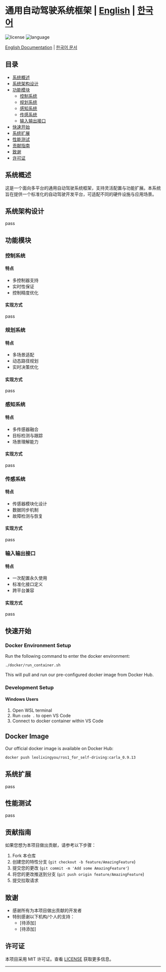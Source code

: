 

# 通用自动驾驶系统框架 | [English](./docs/README_EN.md) | [한국어](./docs/README_KR.md)

![license](https://img.shields.io/badge/license-MIT-blue.svg)
![language](https://img.shields.io/badge/language-中文-red.svg)

[English Documentation](./docs/README_EN.md) | [한국어 문서](./docs/README_KR.md)

## 目录
- [系统概述](#系统概述)
- [系统架构设计](#系统架构设计)
- [功能模块](#功能模块)
  - [控制系统](#控制系统)
  - [规划系统](#规划系统)
  - [感知系统](#感知系统)
  - [传感系统](#传感系统)
  - [输入输出接口](#输入输出接口)
- [快速开始](#快速开始)
- [系统扩展](#系统扩展)
- [性能测试](#性能测试)
- [贡献指南](#贡献指南)
- [致谢](#致谢)
- [许可证](#许可证)

## 系统概述
这是一个面向多平台的通用自动驾驶系统框架，支持灵活配置与功能扩展。本系统旨在提供一个标准化的自动驾驶开发平台，可适配不同的硬件设施与应用场景。

## 系统架构设计
pass

## 功能模块

### 控制系统
#### 特点
- 多控制器支持
- 实时性保证
- 控制精度优化
#### 实现方式
pass

### 规划系统
#### 特点
- 多场景适配
- 动态路径规划
- 实时决策优化
#### 实现方式
pass

### 感知系统
#### 特点
- 多传感器融合
- 目标检测与跟踪
- 场景理解能力
#### 实现方式
pass

### 传感系统
#### 特点
- 传感器模块化设计
- 数据同步机制
- 故障检测与恢复
#### 实现方式
pass

### 输入输出接口
#### 特点
- 一次配置永久使用
- 标准化接口定义
- 跨平台兼容
#### 实现方式
pass

## 快速开始
### Docker Environment Setup

Run the following command to enter the docker environment:
```bash
./docker/run_container.sh
```
This will pull and run our pre-configured docker image from Docker Hub.

### Development Setup

#### Windows Users
1. Open WSL terminal
2. Run `code .` to open VS Code
3. Connect to docker container within VS Code

## Docker Image

Our official docker image is available on Docker Hub:
```bash
docker push leolixingyou/ros1_for_self-driving:carla_0.9.13
```


## 系统扩展
pass

## 性能测试
pass

## 贡献指南
如果您想为本项目做出贡献，请参考以下步骤：
1. Fork 本仓库
2. 创建您的特性分支 (`git checkout -b feature/AmazingFeature`)
3. 提交您的更改 (`git commit -m 'Add some AmazingFeature'`)
4. 将您的更改推送到分支 (`git push origin feature/AmazingFeature`)
5. 提交拉取请求

## 致谢
- 感谢所有为本项目做出贡献的开发者
- 特别感谢以下机构/个人的支持：
  - [待添加]
  - [待添加]

## 许可证
本项目采用 MIT 许可证。查看 [LICENSE](LICENSE) 获取更多信息。

---